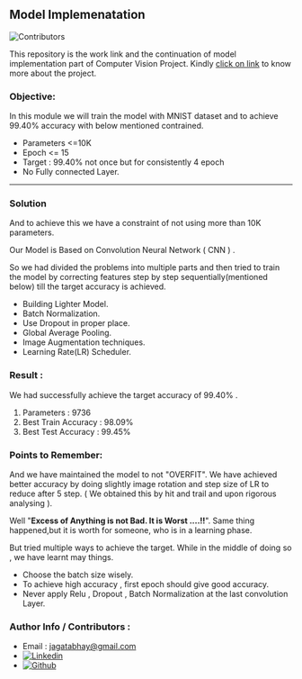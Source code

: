
## Model Implemenatation
![Contributors](https://img.shields.io/github/contributors/jagatabhay/TSAI?style=plastic)&nbsp;&nbsp;

This repository is the work link and the continuation of model implementation part of Computer Vision Project. Kindly [click on link](https://github.com/jagatabhay/TSAI) to know more about the project.

### Objective:
In this module we will train the model with MNIST dataset and to achieve 99.40% accuracy with below mentioned contrained.
- Parameters <=10K
- Epoch <= 15
- Target : 99.40% not once but for consistently 4 epoch
- No Fully connected Layer.

---

### Solution

And to achieve this we have a constraint of not using more than 10K parameters.

Our Model is Based on Convolution Neural Network ( CNN ) .

So we had divided the problems into multiple parts and then tried to train the model by correcting features step by step sequentially(mentioned below) till the target accuracy is achieved.
 - Building Lighter Model.
 - Batch Normalization.
 - Use Dropout in proper place.
 - Global Average Pooling.
 - Image Augmentation techniques.
 - Learning Rate(LR) Scheduler.



### Result :
We had successfully achieve the target accuracy of 99.40% .
  1. Parameters            : 9736
  2. Best Train Accuracy   : 98.09%
  3. Best Test Accuracy    : 99.45%


### Points to Remember:

And we have maintained  the model to not "OVERFIT".
We have achieved better accuracy by doing slightly image rotation and step size of LR to reduce after 5 step.
( We obtained this by hit and trail and upon rigorous analysing ).


Well "__Excess of Anything is not Bad. It is Worst ....!!__". Same thing happened,but it is worth for someone, who is in a learning phase.

But tried multiple ways to achieve the target.
While in the middle of doing so , we have learnt may things.
- Choose the batch size wisely.
- To achieve high accuracy , first epoch should give good accuracy.
- Never apply Relu , Dropout , Batch Normalization at the last convolution Layer.




### Author Info / Contributors :
- Email : [jagatabhay@gmail.com](jagatabhay@gmail.com)
- [![Linkedin](https://github.com/jagatabhay/TSAI/blob/master/logo.png)](https://www.linkedin.com/in/jagatnandan-prasad-240042129/)
- [![Github](https://github.com/jagatabhay/TSAI/blob/master/S13/githublogo.png)](https://github.com/jagatabhay)
